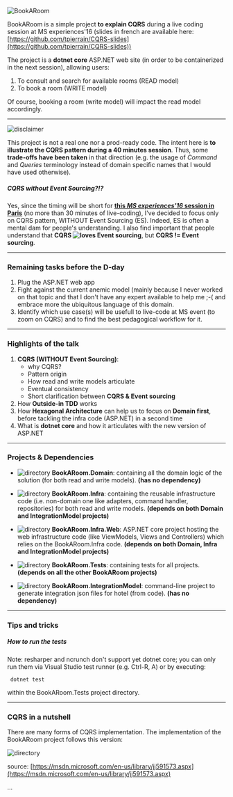 ![BookARoom](https://github.com/tpierrain/cqrs/blob/master/images/bookARoom.gif?raw=true)

BookARoom is a simple project __to explain CQRS__ during a live coding session at MS experiences'16 (slides in french are available here: [https://github.com/tpierrain/CQRS-slides](https://github.com/tpierrain/CQRS-slides))

The project is a __dotnet core__ ASP.NET web site (in order to be containerized in the next session), allowing users:

1. To consult and search for available rooms (READ model)
2. To book a room (WRITE model)

Of course, booking a room (write model) will impact the read model accordingly.

---
![disclaimer](https://github.com/tpierrain/cqrs/blob/master/images/disclaimer.gif?raw=true)

This project is not a real one nor a prod-ready code. The intent here is __to illustrate the CQRS pattern during a 40 minutes session__. Thus, some __trade-offs have been taken__ in that direction (e.g. the usage of *Command* and *Queries* terminology instead of domain specific names that I would have used otherwise).

##### CQRS without Event Sourcing?!?
Yes, since the timing will be short for __[this *MS experiences'16* session in Paris](https://experiences.microsoft.fr/Event/speaker/thomas-pierrain/e11c8e2e-f572-e611-80c3-000d3a2229a6)__ (no more than 30 minutes of live-coding), I've decided to focus only on CQRS pattern, WITHOUT Event Sourcing (ES). Indeed, ES is often a mental dam for people's understanding. 
I also find important that people understand that __CQRS ![loves](https://github.com/tpierrain/cqrs/blob/master/images/heart.png?raw=true) Event sourcing__, but __CQRS != Event sourcing__.

---

### Remaining tasks before the D-day

1. Plug the ASP.NET web app
1. Fight against the current anemic model (mainly because I never worked on that topic and that I don't have any expert available to help me ;-( and embrace more the ubiquitous language of this domain.
1. Identify which use case(s) will be usefull to live-code at MS event (to zoom on CQRS) and to find the best pedagogical workflow for it.



---

### Highlights of the talk

1. __CQRS (WITHOUT Event Sourcing)__:
    - why CQRS?
    - Pattern origin
    - How read and write models articulate
    - Eventual consistency
    - Short clarification between __CQRS & Event sourcing__
1. How __Outside-in TDD__ works
1. How __Hexagonal Architecture__ can help us to focus on __Domain first__, before tackling the infra code (ASP.NET) in a second time
1. What is __dotnet core__ and how it articulates with the new version of ASP.NET


---

### Projects & Dependencies
- ![directory](https://github.com/tpierrain/cqrs/blob/master/images/directory.png?raw=true) __BookARoom.Domain__:  containing all the domain logic of the solution (for both read and write models). __(has no dependency)__

- ![directory](https://github.com/tpierrain/cqrs/blob/master/images/directory.png?raw=true) __BookARoom.Infra__: containing the reusable infrastructure code (i.e. non-domain one like adapters, command handler, repositories) for both read and write models. __(depends on both Domain and IntegrationModel projects)__

- ![directory](https://github.com/tpierrain/cqrs/blob/master/images/directory.png?raw=true) __BookARoom.Infra.Web__: ASP.NET core project hosting the web infrastructure code (like ViewModels, Views and Controllers) which relies on the BookARoom.Infra code. __(depends on both Domain, Infra and IntegrationModel projects)__

- ![directory](https://github.com/tpierrain/cqrs/blob/master/images/directory.png?raw=true) __BookARoom.Tests__: containing tests for all projects. __(depends on all the other BookARoom projects)__

- ![directory](https://github.com/tpierrain/cqrs/blob/master/images/directory.png?raw=true) __BookARoom.IntegrationModel__: command-line project to generate integration json files for hotel (from code). __(has no dependency)__

---

### Tips and tricks

##### How to run the tests

Note: resharper and ncrunch don't support yet dotnet core; you can only run them via Visual Studio test runner (e.g. Ctrl-R, A) or by executing:

     dotnet test 

within the BookARoom.Tests project directory.

---

### CQRS in a nutshell

There are many forms of CQRS implementation. The implementation of the BookARoom project follows this version:

![directory](https://github.com/tpierrain/cqrs/blob/master/images/CQRSdiagram.png?raw=true)

source: [https://msdn.microsoft.com/en-us/library/jj591573.aspx](https://msdn.microsoft.com/en-us/library/jj591573.aspx)

...
